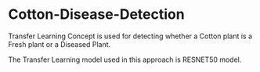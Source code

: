# Cotton-Disease-Detection

Transfer Learning Concept is used for detecting whether a Cotton plant is a Fresh plant or a Diseased Plant.

The Transfer Learning model used in this approach is RESNET50 model.
